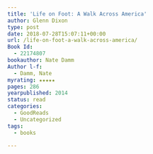 ```yaml
---
title: 'Life on Foot: A Walk Across America'
author: Glenn Dixon
type: post
date: 2018-07-28T15:07:11+00:00
url: /life-on-foot-a-walk-across-america/
Book Id:
  - 22174807
bookauthor: Nate Damm
Author l-f:
  - Damm, Nate
myrating: ★★★★★
pages: 286
yearpublished: 2014
status: read
categories:
  - GoodReads
  - Uncategorized
tags:
  - books

---
```


